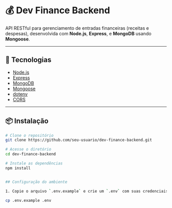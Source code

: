 # 💰 Dev Finance Backend

API RESTful para gerenciamento de entradas financeiras (receitas e despesas), desenvolvida com **Node.js**, **Express**, e **MongoDB** usando **Mongoose**.

---

## 🚀 Tecnologias

- [Node.js](https://nodejs.org/)
- [Express](https://expressjs.com/)
- [MongoDB](https://www.mongodb.com/)
- [Mongoose](https://mongoosejs.com/)
- [dotenv](https://github.com/motdotla/dotenv)
- [CORS](https://developer.mozilla.org/en-US/docs/Web/HTTP/CORS)

---

## 📦 Instalação

```bash
# Clone o repositório
git clone https://github.com/seu-usuario/dev-finance-backend.git

# Acesse o diretório
cd dev-finance-backend

# Instale as dependências
npm install


## Configuração do ambiente

1. Copie o arquivo `.env.example` e crie um `.env` com suas credenciais:

cp .env.example .env
